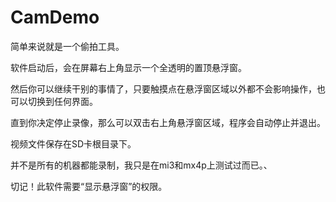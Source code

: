 # CamDemo

简单来说就是一个偷拍工具。

软件启动后，会在屏幕右上角显示一个全透明的置顶悬浮窗。

然后你可以继续干别的事情了，只要触摸点在悬浮窗区域以外都不会影响操作，也可以切换到任何界面。

直到你决定停止录像，那么可以双击右上角悬浮窗区域，程序会自动停止并退出。

视频文件保存在SD卡根目录下。

并不是所有的机器都能录制，我只是在mi3和mx4p上测试过而已。、

切记！此软件需要“显示悬浮窗”的权限。
